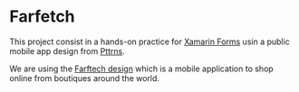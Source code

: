 # Farfetch

This project consist in a hands-on practice for [Xamarin Forms](https://www.xamarin.com/forms) usin a public mobile app design 
from [Pttrns](http://pttrns.com).

We are using the [Farftech design](http://pttrns.com/applications/572) which is a mobile application to shop online from boutiques
around the world.
